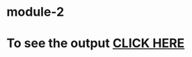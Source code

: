 # module-2
# To see the output [CLICK HERE](https://github.com/lubaiba/module-2/blob/master/index.html)
